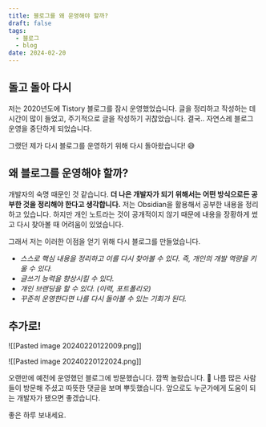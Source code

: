 ```yaml
---
title: 블로그를 왜 운영해야 할까?
draft: false
tags:
  - 블로그
  - blog
date: 2024-02-20
---
```

## 돌고 돌아 다시

저는 2020년도에 Tistory 블로그를 잠시 운영했었습니다. 
글을 정리하고 작성하는 데 시간이 많이 들었고, 주기적으로 글을 작성하기 귀찮았습니다. 결국.. 자연스레 블로그 운영을 중단하게 되었습니다. 

그랬던 제가 다시 블로그를 운영하기 위해 다시 돌아왔습니다! 😅

## 왜 블로그를 운영해야 할까?

개발자의 숙명 때문인 것 같습니다. **더 나은 개발자가 되기 위해서는 어떤 방식으로든 공부한 것을 정리해야 한다고 생각합니다.** 저는 Obsidian을 활용해서 공부한 내용을 정리하고 있습니다. 하지만 개인 노트라는 것이 공개적이지 않기 때문에 내용을 장황하게 썼고 다시 찾아볼 때 어려움이 있었습니다. 

그래서 저는 이러한 이점을 얻기 위해 다시 블로그를 만들었습니다.

- *스스로 핵심 내용을 정리하고 이를 다시 찾아볼 수 있다. 즉, 개인의 개발 역량을 키울 수 있다.*
- *글쓰기 능력을 향상시킬 수 있다.*
- *개인 브랜딩을 할 수 있다. (이력, 포트폴리오)*
- *꾸준히 운영한다면 나를 다시 돌아볼 수 있는 기회가 된다.*

## 추가로!

![[Pasted image 20240220122009.png]]

![[Pasted image 20240220122024.png]]

오랜만에 예전에 운영했던 블로그에 방문했습니다. 깜짝 놀랐습니다. 🤩 나름 많은 사람들이 방문해 주셨고 따뜻한 댓글을 보며 뿌듯했습니다. 앞으로도 누군가에게 도움이 되는 개발자가 됐으면 좋겠습니다. 

좋은 하루 보내세요.